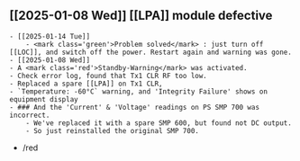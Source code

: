 ## [[2025-01-08 Wed]] [[LPA]] module defective
	- [[2025-01-14 Tue]]
		- <mark class='green'>Problem solved</mark> : just turn off [[LOC]], and switch off the power. Restart again and warning was gone.
	- [[2025-01-08 Wed]]
	- A <mark class='red'>Standby-Warning</mark> was activated.
	- Check error log, found that Tx1 CLR RF too low.
	- Replaced a spare [[LPA]] on Tx1 CLR,
	- `Temperature: -60°C` warning, and 'Integrity Failure' shows on equipment display
	- ### And the 'Current' & 'Voltage' readings on PS SMP 700 was incorrect.
		- We've replaced it with a spare SMP 600, but found not DC output.
		- So just reinstalled the original SMP 700.
- /red
